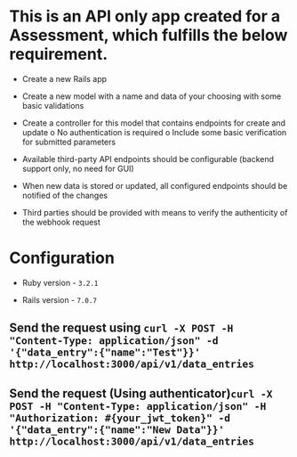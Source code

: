 # This is an API only app created for a Assessment, which fulfills the below requirement.
* Create a new Rails app

* Create a new model with a name and data of your choosing with some basic validations

* Create a controller for this model that contains endpoints for create and update o No authentication is required o Include some basic verification for submitted parameters

* Available third-party API endpoints should be configurable (backend support only, no need for GUI)

* When new data is stored or updated, all configured endpoints should be notified of the changes

* Third parties should be provided with means to verify the authenticity of the webhook request

# Configuration

* Ruby version - `3.2.1`

* Rails version - `7.0.7`

## Send the request using `curl -X POST -H "Content-Type: application/json" -d '{"data_entry":{"name":"Test"}}' http://localhost:3000/api/v1/data_entries`

## Send the request (Using authenticator)`curl -X POST -H "Content-Type: application/json" -H "Authorization: #{your_jwt_token}" -d '{"data_entry":{"name":"New Data"}}' http://localhost:3000/api/v1/data_entries`
